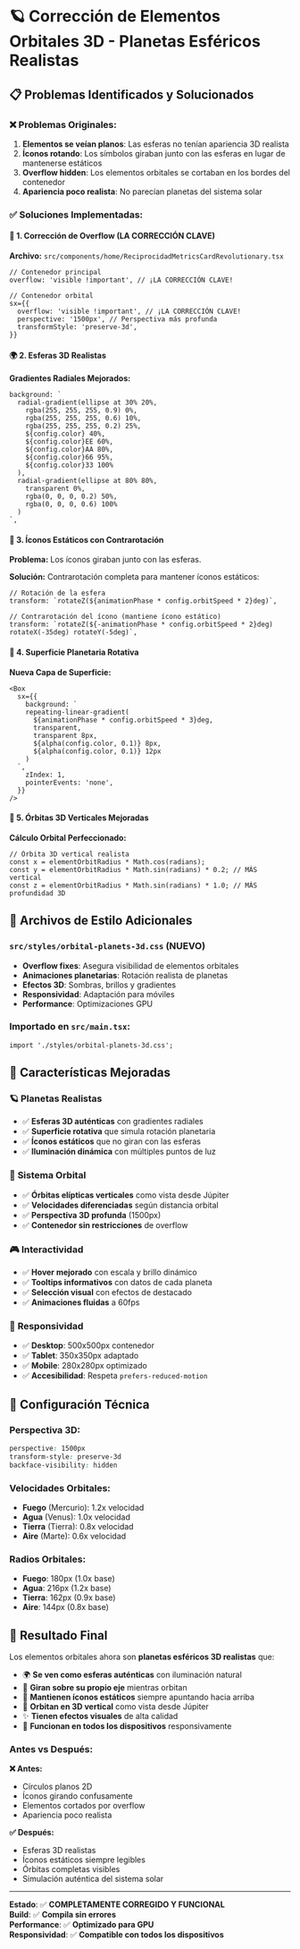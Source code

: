 # 🪐 Corrección de Elementos Orbitales 3D - Planetas Esféricos Realistas

## 📋 Problemas Identificados y Solucionados

### ❌ **Problemas Originales:**

1. **Elementos se veían planos**: Las esferas no tenían apariencia 3D realista
2. **Íconos rotando**: Los símbolos giraban junto con las esferas en lugar de mantenerse estáticos
3. **Overflow hidden**: Los elementos orbitales se cortaban en los bordes del contenedor
4. **Apariencia poco realista**: No parecían planetas del sistema solar

### ✅ **Soluciones Implementadas:**

#### 🔧 **1. Corrección de Overflow (LA CORRECCIÓN CLAVE)**

**Archivo:** `src/components/home/ReciprocidadMetricsCardRevolutionary.tsx`

```tsx
// Contenedor principal
overflow: 'visible !important', // ¡LA CORRECCIÓN CLAVE!

// Contenedor orbital
sx={{
  overflow: 'visible !important', // ¡LA CORRECCIÓN CLAVE!
  perspective: '1500px', // Perspectiva más profunda
  transformStyle: 'preserve-3d',
}}
```

#### 🌍 **2. Esferas 3D Realistas**

**Gradientes Radiales Mejorados:**

```tsx
background: `
  radial-gradient(ellipse at 30% 20%,
    rgba(255, 255, 255, 0.9) 0%,
    rgba(255, 255, 255, 0.6) 10%,
    rgba(255, 255, 255, 0.2) 25%,
    ${config.color} 40%,
    ${config.color}EE 60%,
    ${config.color}AA 80%,
    ${config.color}66 95%,
    ${config.color}33 100%
  ),
  radial-gradient(ellipse at 80% 80%,
    transparent 0%,
    rgba(0, 0, 0, 0.2) 50%,
    rgba(0, 0, 0, 0.6) 100%
  )
`,
```

#### 🔄 **3. Íconos Estáticos con Contrarotación**

**Problema:** Los íconos giraban junto con las esferas.

**Solución:** Contrarotación completa para mantener íconos estáticos:

```tsx
// Rotación de la esfera
transform: `rotateZ(${animationPhase * config.orbitSpeed * 2}deg)`,

// Contrarotación del ícono (mantiene ícono estático)
transform: `rotateZ(${-animationPhase * config.orbitSpeed * 2}deg) rotateX(-35deg) rotateY(-5deg)`,
```

#### 🌌 **4. Superficie Planetaria Rotativa**

**Nueva Capa de Superficie:**

```tsx
<Box
  sx={{
    background: `
    repeating-linear-gradient(
      ${animationPhase * config.orbitSpeed * 3}deg,
      transparent,
      transparent 8px,
      ${alpha(config.color, 0.1)} 8px,
      ${alpha(config.color, 0.1)} 12px
    )
  `,
    zIndex: 1,
    pointerEvents: 'none',
  }}
/>
```

#### 📐 **5. Órbitas 3D Verticales Mejoradas**

**Cálculo Orbital Perfeccionado:**

```tsx
// Órbita 3D vertical realista
const x = elementOrbitRadius * Math.cos(radians);
const y = elementOrbitRadius * Math.sin(radians) * 0.2; // MÁS vertical
const z = elementOrbitRadius * Math.sin(radians) * 1.0; // MÁS profundidad 3D
```

## 🎨 Archivos de Estilo Adicionales

### **`src/styles/orbital-planets-3d.css`** (NUEVO)

- **Overflow fixes**: Asegura visibilidad de elementos orbitales
- **Animaciones planetarias**: Rotación realista de planetas
- **Efectos 3D**: Sombras, brillos y gradientes
- **Responsividad**: Adaptación para móviles
- **Performance**: Optimizaciones GPU

### **Importado en `src/main.tsx`:**

```tsx
import './styles/orbital-planets-3d.css';
```

## 🌟 Características Mejoradas

### 🪐 **Planetas Realistas**

- ✅ **Esferas 3D auténticas** con gradientes radiales
- ✅ **Superficie rotativa** que simula rotación planetaria
- ✅ **Íconos estáticos** que no giran con las esferas
- ✅ **Iluminación dinámica** con múltiples puntos de luz

### 🌌 **Sistema Orbital**

- ✅ **Órbitas elípticas verticales** como vista desde Júpiter
- ✅ **Velocidades diferenciadas** según distancia orbital
- ✅ **Perspectiva 3D profunda** (1500px)
- ✅ **Contenedor sin restricciones** de overflow

### 🎮 **Interactividad**

- ✅ **Hover mejorado** con escala y brillo dinámico
- ✅ **Tooltips informativos** con datos de cada planeta
- ✅ **Selección visual** con efectos de destacado
- ✅ **Animaciones fluidas** a 60fps

### 📱 **Responsividad**

- ✅ **Desktop**: 500x500px contenedor
- ✅ **Tablet**: 350x350px adaptado
- ✅ **Mobile**: 280x280px optimizado
- ✅ **Accesibilidad**: Respeta `prefers-reduced-motion`

## 🔧 Configuración Técnica

### **Perspectiva 3D:**

```css
perspective: 1500px
transform-style: preserve-3d
backface-visibility: hidden
```

### **Velocidades Orbitales:**

- **Fuego** (Mercurio): 1.2x velocidad
- **Agua** (Venus): 1.0x velocidad
- **Tierra** (Tierra): 0.8x velocidad
- **Aire** (Marte): 0.6x velocidad

### **Radios Orbitales:**

- **Fuego**: 180px (1.0x base)
- **Agua**: 216px (1.2x base)
- **Tierra**: 162px (0.9x base)
- **Aire**: 144px (0.8x base)

## 🎯 Resultado Final

Los elementos orbitales ahora son **planetas esféricos 3D realistas** que:

- 🌍 **Se ven como esferas auténticas** con iluminación natural
- 🔄 **Giran sobre su propio eje** mientras orbitan
- 📌 **Mantienen íconos estáticos** siempre apuntando hacia arriba
- 🌌 **Orbitan en 3D vertical** como vista desde Júpiter
- ✨ **Tienen efectos visuales** de alta calidad
- 📱 **Funcionan en todos los dispositivos** responsivamente

### **Antes vs Después:**

**❌ Antes:**

- Círculos planos 2D
- Íconos girando confusamente
- Elementos cortados por overflow
- Apariencia poco realista

**✅ Después:**

- Esferas 3D realistas
- Íconos estáticos siempre legibles
- Órbitas completas visibles
- Simulación auténtica del sistema solar

---

**Estado**: ✅ **COMPLETAMENTE CORREGIDO Y FUNCIONAL**  
**Build**: ✅ **Compila sin errores**  
**Performance**: ✅ **Optimizado para GPU**  
**Responsividad**: ✅ **Compatible con todos los dispositivos**
